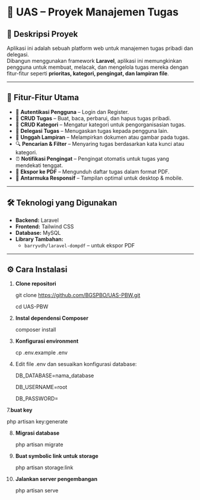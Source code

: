 # 📌 UAS – Proyek Manajemen Tugas

## 📖 Deskripsi Proyek
Aplikasi ini adalah sebuah platform web untuk manajemen tugas pribadi dan delegasi.  
Dibangun menggunakan framework **Laravel**, aplikasi ini memungkinkan pengguna untuk membuat, melacak, dan mengelola tugas mereka dengan fitur-fitur seperti **prioritas, kategori, pengingat, dan lampiran file**.

---

## 🚀 Fitur-Fitur Utama
- 🔐 **Autentikasi Pengguna** – Login dan Register.
- 📝 **CRUD Tugas** – Buat, baca, perbarui, dan hapus tugas pribadi.
- 📂 **CRUD Kategori** – Mengatur kategori untuk pengorganisasian tugas.
- 👥 **Delegasi Tugas** – Menugaskan tugas kepada pengguna lain.
- 📎 **Unggah Lampiran** – Melampirkan dokumen atau gambar pada tugas.
- 🔍 **Pencarian & Filter** – Menyaring tugas berdasarkan kata kunci atau kategori.
- ⏰ **Notifikasi Pengingat** – Pengingat otomatis untuk tugas yang mendekati tenggat.
- 📄 **Ekspor ke PDF** – Mengunduh daftar tugas dalam format PDF.
- 📱 **Antarmuka Responsif** – Tampilan optimal untuk desktop & mobile.

---

## 🛠️ Teknologi yang Digunakan
- **Backend:** Laravel
- **Frontend:** Tailwind CSS
- **Database:** MySQL  
- **Library Tambahan:**
  - `barryvdh/laravel-dompdf` – untuk ekspor PDF

---

## ⚙️ Cara Instalasi
1. **Clone repositori**
   
   git clone https://github.com/BGSPBO/UAS-PBW.git
   
   cd UAS-PBW
   
3. **Instal dependensi Composer**
   
   composer install

4. **Konfigurasi environment**
   
   cp .env.example .env
   
6. Edit file .env dan sesuaikan konfigurasi database:
   
   DB_DATABASE=nama_database
   
   DB_USERNAME=root
   
   DB_PASSWORD=

7.**buat key**

   php artisan key:generate

8. **Migrasi database**
   
   php artisan migrate

9. **Buat symbolic link untuk storage**
    
    php artisan storage:link

10. **Jalankan server pengembangan**
    
    php artisan serve
